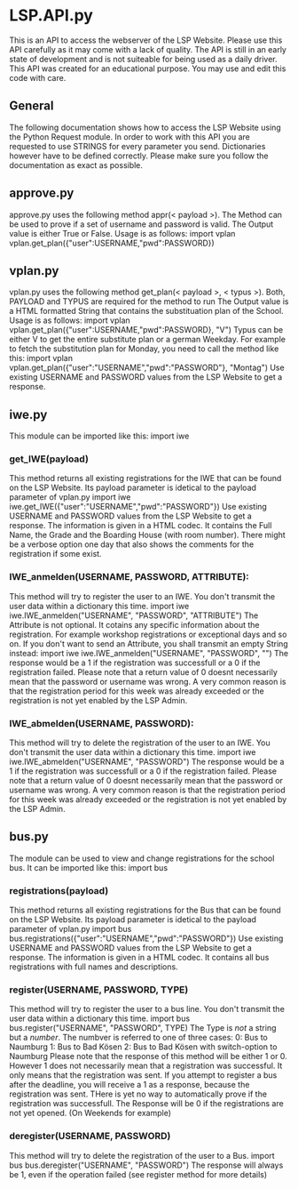 
# LSP.API.py

This is an API to access the webserver of the LSP Website. Please use this API carefully as it may come with a lack of quality.
The API is still in an early state of development and is not suiteable for being used as a daily driver. This API was created
for an educational purpose. You may use and edit this code with care.

## General

The following documentation shows how to access the LSP Website using the Python Request module. In order to work with this API
you are requested to use STRINGS for every parameter you send. Dictionaries however have to be defined correctly. Please make
sure you follow the documentation as exact as possible.

## approve.py

approve.py uses the following method appr(< payload >). The Method can be used to prove if a set of username and password
is valid. The Output value is either True or False. Usage is as follows:
    import vplan
    vplan.get_plan({"user":USERNAME,"pwd":PASSWORD})

## vplan.py

vplan.py uses the following method get_plan(< payload >, < typus >). Both, PAYLOAD and TYPUS are required for the method to run
The Output value is a HTML formatted String that contains the substituation plan of the School. Usage is as follows:
    import vplan
    vplan.get_plan({"user":USERNAME,"pwd":PASSWORD}, "V")
Typus can be either V to get the entire substitute plan or a german Weekday. For example to fetch the substitution plan for
Monday, you need to call the method like this:
    import vplan
    vplan.get_plan({"user":"USERNAME","pwd":"PASSWORD"}, "Montag")
Use existing USERNAME and PASSWORD values from the LSP Website to get a response.

## iwe.py

This module can be imported like this:
    import iwe

### get_IWE(payload)

This method returns all existing registrations for the IWE that can be found on the LSP Website. Its payload parameter is idetical
to the payload parameter of vplan.py
    import iwe
    iwe.get_IWE({"user":"USERNAME","pwd":"PASSWORD"})
Use existing USERNAME and PASSWORD values from the LSP Website to get a response. The information is given in a HTML codec. It
contains the Full Name, the Grade and the Boarding House (with room number). There might be a verbose option one day that also shows
the comments for the registration if some exist.

### IWE_anmelden(USERNAME, PASSWORD, ATTRIBUTE):

This method will try to register the user to an IWE. You don't transmit the user data within a dictionary this time.
    import iwe
    iwe.IWE_anmelden("USERNAME", "PASSWORD", "ATTRIBUTE")
The Attribute is not optional. It cotains any specific information about the registration. For example workshop registrations
or exceptional days and so on. If you don't want to send an Attribute, you shall transmit an empty String instead:
    import iwe
    iwe.IWE_anmelden("USERNAME", "PASSWORD", "")
The response would be a 1 if the registration was successfull or a 0 if the registration failed.
Please note that a return value of 0 doesnt necessarily mean that the password or username was wrong. A very common reason
is that the registration period for this week was already exceeded or the registration is not yet enabled by the LSP Admin.

### IWE_abmelden(USERNAME, PASSWORD):

This method will try to delete the registration of the user to an IWE. You don't transmit the user data within a dictionary this time.
    import iwe
    iwe.IWE_abmelden("USERNAME", "PASSWORD")
The response would be a 1 if the registration was successfull or a 0 if the registration failed.
Please note that a return value of 0 doesnt necessarily mean that the password or username was wrong. A very common reason
is that the registration period for this week was already exceeded or the registration is not yet enabled by the LSP Admin.

## bus.py

The module can be used to view and change registrations for the school bus. It can be imported like this:
    import bus

### registrations(payload)

This method returns all existing registrations for the Bus that can be found on the LSP Website. Its payload parameter is idetical
to the payload parameter of vplan.py
    import bus
    bus.registrations({"user":"USERNAME","pwd":"PASSWORD"})
Use existing USERNAME and PASSWORD values from the LSP Website to get a response. The information is given in a HTML codec. It
contains all bus registrations with full names and  descriptions.

### register(USERNAME, PASSWORD, TYPE)

This method will try to register the user to a bus line. You don't transmit the user data within a dictionary this time.
    import bus
    bus.register("USERNAME", "PASSWORD", TYPE)
The Type is *not* a string but a *number*. The numbver is referred to one of three cases:
    0: Bus to Naumburg
    1: Bus to Bad Kösen
    2: Bus to Bad Kösen with switch-option to Naumburg
Please note that the response of this method will be either 1 or 0. However 1 does not necessarily mean that a registration
was successful. It only means that the registration was sent. If you attempt to register a bus after the deadline, you will
receive a 1 as a response, because the registration was sent. THere is yet no way to automatically prove if the registration 
was successfull.
The Response will be 0 if the registrations are not yet opened. (On Weekends for example)

### deregister(USERNAME, PASSWORD)
This method will try to delete the registration of the user to a Bus.
    import bus
    bus.deregister("USERNAME", "PASSWORD")
The response will always be 1, even if the operation failed (see register method for more details)